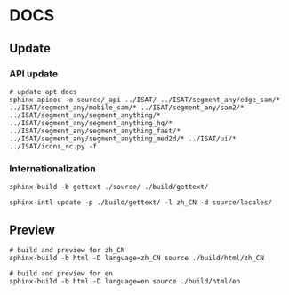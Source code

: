 # DOCS

## Update

### API update

```shell
# update apt docs
sphinx-apidoc -o source/_api ../ISAT/ ../ISAT/segment_any/edge_sam/* ../ISAT/segment_any/mobile_sam/* ../ISAT/segment_any/sam2/* ../ISAT/segment_any/segment_anything/* ../ISAT/segment_any/segment_anything_hq/* ../ISAT/segment_any/segment_anything_fast/* ../ISAT/segment_any/segment_anything_med2d/* ../ISAT/ui/* ../ISAT/icons_rc.py -f
```

### Internationalization

```shell
sphinx-build -b gettext ./source/ ./build/gettext/
```

```shell
sphinx-intl update -p ./build/gettext/ -l zh_CN -d source/locales/
```

## Preview

```shell
# build and preview for zh_CN
sphinx-build -b html -D language=zh_CN source ./build/html/zh_CN

# build and preview for en
sphinx-build -b html -D language=en source ./build/html/en
```
